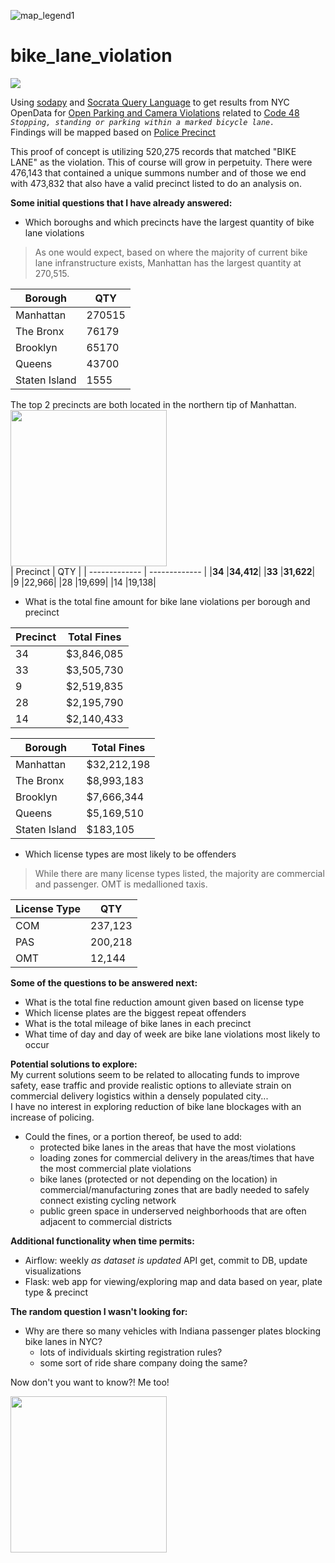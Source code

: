 
![map_legend1](https://user-images.githubusercontent.com/15967377/221370561-8ce3b289-9868-49ef-bd25-2966295545e8.png)

# bike_lane_violation

<a href="https://public.tableau.com/app/profile/frank.bucalo/viz/bike_lane_violations/Story1"><img src="https://img.shields.io/badge/Tableau-Click Here To View The Story On Tableau-E97627?style=flat-square&logo=Tableau&logoColor=white"></a>

Using [sodapy](https://github.com/xmunoz/sodapy) and [Socrata Query Language](https://dev.socrata.com/docs/queries/) to get results from NYC OpenData for [Open Parking and Camera Violations](https://data.cityofnewyork.us/City-Government/Open-Parking-and-Camera-Violations/nc67-uf89) related to [Code 48](https://www.nyc.gov/site/finance/vehicles/services-violation-codes.page)
<i>`Stopping, standing or parking within a marked bicycle lane.`</i><br>
Findings will be mapped based on [Police Precinct](https://data.cityofnewyork.us/Public-Safety/Police-Precincts/78dh-3ptz)<br>

This proof of concept is utilizing 520,275 records that matched "BIKE LANE" as the violation. This of course will grow in perpetuity.
There were 476,143 that contained a unique summons number and of those we end with 473,832 that also have a valid precinct listed to do an analysis on. 

<b>Some initial questions that I have already answered:</b>

- Which boroughs and which precincts have the largest quantity of bike lane violations<br>
> As one would expect, based on where the majority of current bike lane infranstructure exists, Manhattan has the largest quantity at 270,515. 

| Borough  | QTY |
| ------------- | ------------- |
| Manhattan   | 270515 |
| The Bronx  | 76179  |
| Brooklyn   | 65170 |
| Queens  | 43700 |
| Staten Island  | 1555|

The top 2 precincts are both located in the northern tip of Manhattan.<br><img src="https://user-images.githubusercontent.com/15967377/220728180-40e7c853-eb2d-49ca-8181-40da6ce77849.png" width="250"><br>
| Precinct  | QTY |
| ------------- | ------------- |
|<b>34</b>     |<b>34,412</b>|
|<b>33</b>     |<b>31,622</b>|
|9      |22,966|
|28     |19,699|
|14     |19,138|
      
- What is the total fine amount for bike lane violations per borough and precinct<br>

| Precinct  | Total Fines |
| ------------- | ------------- |
|34     |$3,846,085|
|33     |$3,505,730|
|9      |$2,519,835|
|28     |$2,195,790|
|14     |$2,140,433|

| Borough  | Total Fines |
| ------------- | ------------- |
| Manhattan    | $32,212,198 |
| The Bronx  | $8,993,183  |
| Brooklyn   | $7,666,344 |
| Queens  | $5,169,510 |
| Staten Island  | $183,105|

- Which license types are most likely to be offenders<br>
> While there are many license types listed, the majority are commercial and passenger. OMT is medallioned taxis.

| License Type  | QTY |
| ------------- | ------------- |
|COM |   237,123|
|PAS    |200,218|
| OMT     |  12,144  |

<b>Some of the questions to be answered next:</b>
- What is the total fine reduction amount given based on license type<br>
- Which license plates are the biggest repeat offenders<br>
- What is the total mileage of bike lanes in each precinct<br>
- What time of day and day of week are bike lane violations most likely to occur<br>

<b>Potential solutions to explore:</b><br>
My current solutions seem to be related to allocating funds to improve safety, ease traffic and provide realistic options to alleviate strain on commercial delivery logistics within a densely populated city...<br>
I have no interest in exploring reduction of bike lane blockages with an increase of policing.
  - Could the fines, or a portion thereof, be used to add:
    - protected bike lanes in the areas that have the most violations<br>
    - loading zones for commercial delivery in the areas/times that have the most commercial plate violations<br>
    - bike lanes (protected or not depending on the location) in commercial/manufacturing zones that are badly needed to safely connect existing cycling network<br>
    - public green space in underserved neighborhoods that are often adjacent to commercial districts<br>

<b>Additional functionality when time permits:</b>
- Airflow: weekly <i>as dataset is updated</i> API get, commit to DB, update visualizations
- Flask: web app for viewing/exploring map and data based on year, plate type & precinct

<b>The random question I wasn't looking for:</b>
- Why are there so many vehicles with Indiana passenger plates blocking bike lanes in NYC? 
  - lots of individuals skirting registration rules?
  - some sort of ride share company doing the same?

Now don't you want to know?! Me too!

<img src="https://user-images.githubusercontent.com/15967377/218372588-ade79462-53bb-4f4c-88e1-c65212438589.JPG" width="250">



